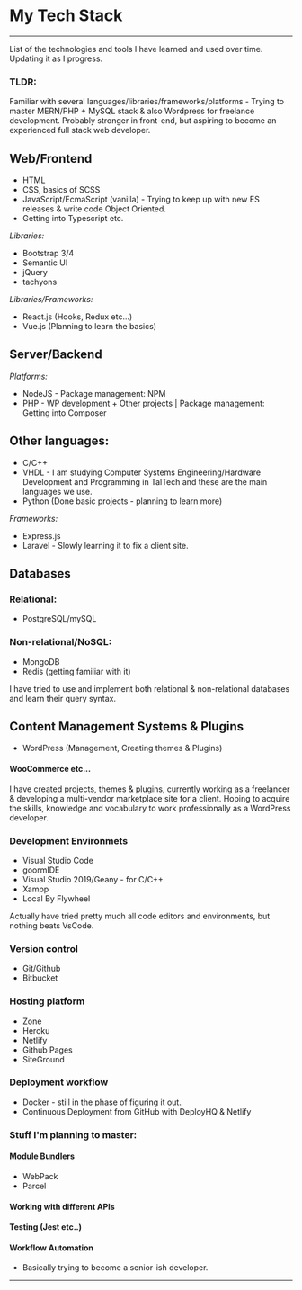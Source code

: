 # My Tech Stack
---
List of the technologies and tools I have learned and used over time. Updating it as I progress.
### TLDR: 
Familiar with several languages/libraries/frameworks/platforms - Trying to master MERN/PHP + MySQL stack & also Wordpress for freelance development. Probably stronger in front-end, but aspiring to become an experienced full stack web developer.

## Web/Frontend
* HTML
* CSS, basics of SCSS
* JavaScript/EcmaScript (vanilla) - Trying to keep up with new ES releases &  write code Object Oriented.
* Getting into Typescript etc.

*Libraries:*
* Bootstrap 3/4
* Semantic UI
* jQuery
* tachyons

*Libraries/Frameworks:*
* React.js (Hooks, Redux etc...)
* Vue.js (Planning to learn the basics)

## Server/Backend
*Platforms:* 
* NodeJS - Package management: NPM
* PHP - WP development + Other projects | Package management: Getting into Composer

## Other languages:
* C/C++ 
* VHDL - I am studying Computer Systems Engineering/Hardware Development and Programming in TalTech and these are the main languages we use. 
* Python (Done basic projects - planning to learn more)

*Frameworks:*
* Express.js
* Laravel - Slowly learning it to fix a client site.

## Databases
### Relational:
- PostgreSQL/mySQL

### Non-relational/NoSQL:
- MongoDB
- Redis (getting familiar with it)

I have tried to use and implement both relational & non-relational databases and learn their query syntax. 

## Content Management Systems & Plugins
* WordPress (Management, Creating themes & Plugins)
#### WooCommerce etc...

I have created projects, themes & plugins, currently working as a freelancer & developing a multi-vendor marketplace site for a client.
Hoping to acquire the skills, knowledge and vocabulary to work professionally as a WordPress developer.

### Development Environmets
* Visual Studio Code 
* goormIDE
* Visual Studio 2019/Geany - for C/C++
* Xampp
* Local By Flywheel

Actually have tried pretty much all code editors and environments, but nothing beats VsCode.

### Version control
* Git/Github 
* Bitbucket

### Hosting platform
* Zone
* Heroku
* Netlify
* Github Pages
* SiteGround

### Deployment workflow
* Docker - still in the phase of figuring it out.
* Continuous Deployment from GitHub with DeployHQ & Netlify

### Stuff I'm planning to master:
#### Module Bundlers
* WebPack
* Parcel
#### Working with different APIs
#### Testing (Jest etc..)
#### Workflow Automation

- Basically trying to become a senior-ish developer.
---

